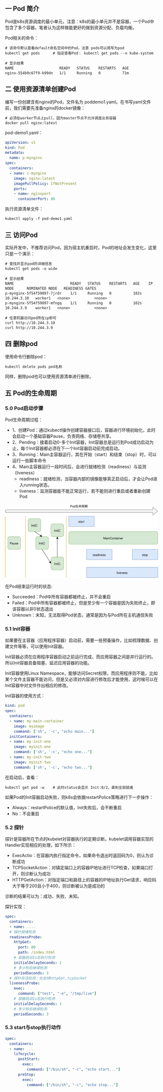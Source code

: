 ## 一 Pod 简介

Pod是k8s资源调度的最小单元，注意：k8s的最小单元并不是容器，一个Pod中包含了多个容器，笔者认为这样做能更好的做到资源分配、负载均衡。  

Pod相关的命令：
```
# 该命令默认查看default命名空间中的Pod，注意 pods可以简写为pod
kubectl get pods      # 指定查看Pod： kubectl get pods --n kube-system

# 显示结果
NAME                     READY   STATUS    RESTARTS   AGE
nginx-554b9c67f9-k99dn   1/1     Running   0          71m
```

## 二 使用资源清单创建Pod

编写一份创建含有nginx的Pod，文件名为 poddemo1.yaml。在书写yaml文件前，我们需要先准备nginx的docker镜像：
```
# 必须在worker节点上pull，因为master节点不允许调度业务容器
docker pull nginx:latest
```

pod-demo1.yaml：
```yaml
apiVersion: v1
kind: Pod
metadata:
  name: p-mynginx
spec:
  containers:
  - name: c-mynginx
    image: nginx:latest
    imagePullPolicy: IfNotPresent
    ports:
    - name: nginxport
      containerPort: 80
```

执行资源清单文件：
```
kubectl apply -f pod-demo1.yaml
```

## 三 访问Pod

实际开发中，不推荐访问Pod，因为宿主机重启时，Pod的地址会发生变化，这里只是一个演示：
```
# 查找并显示pod的详细信息
kubectl get pods -o wide

# 显示结果
NAME                          READY   STATUS    RESTARTS   AGE    IP            NODE      NOMINATED NODE   READINESS GATES
p-mynginx-5f54f59897-7jrdr    1/1     Running   0          102s   10.244.3.10   worker1   <none>           <none>
p-mynginx-5f54f59897-mfngq    1/1     Running   0          102s   10.244.3.9    worker1   <none>           <none>

# 任意机器访问pod所在ip即可
curl http://10.244.3.10 
curl http://10.244.3.9
```

## 四 删除pod

使用命令行删除pod：
```
kubectl delete pods pod名称
```
同样，删除pod也可以使用资源清单进行删除。

## 五 Pod的生命周期

### 5.0 Pod启动步骤

Pod生命周期过程：
- 1、创建Pod：通过kubectl操作创建容器接口后，容器进行环境初始化，此时会启动一个基础容器Pause，负责网络、存储卷共享。  
- 2、Pending：接着启动0-多个Init容器，Init容器总是运行到Pod成功启动为止，每个Init容器都必须在下一个Init容器启动前完成启动。
- 3、Running：Main主容器运行，其在开始（start）和结束（stop）时，可以运行一些脚本命令
- 4、Main主容器运行一段时间后，会进行就绪检测（readiness）与监测（liveness）
  - readiness：就绪检测，当容器内部的镜像能够真正启动后，才会让Pod进入running状态。   
  - liveness：监测容器能不能正常运行，若不能则进行重启或者重新创建Pod 

![](../images/cloud/k8s-07.svg)  

在Pod结束运行时的状态:
- Succeeded：Pod中所有容器都被终止，并不会重启
- Failed：Pod中所有容器都被终止，但是至少有一个容器是因为失败终止，即该容器以非0状态退出
- Unknown：未知，无法取得Pod状态，通常是因为与Pod所在主机通信失败

### 5.1 Init容器

如果要在主容器（应用程序容器）启动前，需要一些预备操作，比如梳理数据、创建文件等等，可以使用Init容器。  

Init容器必须在应用程序容器启动之前运行完成，而应用容器之间是并行运行的。所以Init容器具备阻塞、延迟应用容器的功能。  

Init容器使用Linux Namespace，能够访问Secret权限，而应用程序则不能，比如某个文件主容器不能访问，但是又必须对内容进行修改后才能使用，这时候可以在Init容器中对文件作出相应的修改。  


Init容器的使用方式：
```yaml
kind: pod
spec:
  containers:
  - name: my-main-container
    image: myimage
    command: ['sh', '-c', "echo main..."]
  initContainers:
  - name: my-init-one
    image: myinit-one
    command: ['sh', '-c', "echo one..."]
  - name: my-init-two
    image: myinit-two
    command: ['sh', '-c', "echo two..."]
```

在启动后，查看：
```
kubectl get pod -w    # 此时status会显示 Init:0/2，直到全部就绪
```

如果Pod的Init容器启动失败，则k8s会依据restartPolice策略进行下一步操作：
- Always：restartPolice的默认值，Init失败后，会不断重启
- No：不会重启

### 5.2 探针

探针是容器所在节点的kubelet对容器执行的定期诊断。kubelet调用容器实现的Handler实现相应的处理，如下所示：
- ExecActio：在容器内执行指定命令，如果命令退出时返回码为0，则认为诊断成功
- TCPSocketAction：对镇定端口上的容器IP地址进行TCP检查，如果端口打开，则诊断认为成功
- HTTPGetAction：对指定端口和路径上的容器的IP地址执行Get请求，响应码大于等于200且小于400，则诊断被认为是成功的

诊断的结果可以为：成功、失败、未知。  

探针实现：
```yaml
spec:
  containers:
  - name: ....
  # 探针就绪检测
  readinessProbe: 
    httpGet: 
      port: 80
      path: /index.html
    # 容器启动1s后执行检测  
    initialDelaySeconds: 1
    # 多少秒后继续检测
    periodSeconds: 3
  # 探针存活检测：也支持httpGet,tcpSocket
  livenessProbe: 
    exec: 
      command: ["test", "-e", "/tmp/live"]
    # 容器启动1s后执行检测  
    initialDelaySeconds: 1
    # 多少秒后继续检测
    periodSeconds: 3
```

### 5.3 start与stop执行动作

```yaml
spec: 
  containers:
  - name: ...
    lifecycle: 
      postStart:
        exec:
          command: ["/bin/sh", "-c", "echo start..."]
      preStop:
        exec:
          command: ["/bin/sh", "-c", "echo stop..."]
```
